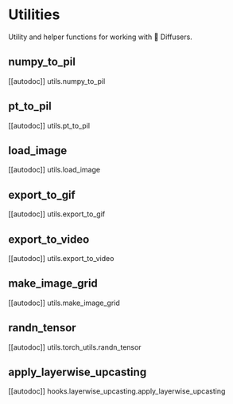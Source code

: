 <!--Copyright 2024 The HuggingFace Team. All rights reserved.

Licensed under the Apache License, Version 2.0 (the "License"); you may not use this file except in compliance with
the License. You may obtain a copy of the License at

http://www.apache.org/licenses/LICENSE-2.0

Unless required by applicable law or agreed to in writing, software distributed under the License is distributed on
an "AS IS" BASIS, WITHOUT WARRANTIES OR CONDITIONS OF ANY KIND, either express or implied. See the License for the
specific language governing permissions and limitations under the License.
-->

# Utilities

Utility and helper functions for working with 🤗 Diffusers.

## numpy_to_pil

[[autodoc]] utils.numpy_to_pil

## pt_to_pil

[[autodoc]] utils.pt_to_pil

## load_image

[[autodoc]] utils.load_image

## export_to_gif

[[autodoc]] utils.export_to_gif

## export_to_video

[[autodoc]] utils.export_to_video

## make_image_grid

[[autodoc]] utils.make_image_grid

## randn_tensor

[[autodoc]] utils.torch_utils.randn_tensor

## apply_layerwise_upcasting

[[autodoc]] hooks.layerwise_upcasting.apply_layerwise_upcasting
